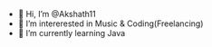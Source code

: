 - 👋 Hi, I’m @Akshath11
- 👀 I’m intererested in Music & Coding(Freelancing)
- 🌱 I’m currently learning Java

<!---
Akshath11/Akshath11 is a ✨ special ✨ repository because its `README.md` (this file) appears on your GitHub profile.
You can click the Preview link to take a look at your changes.
--->

